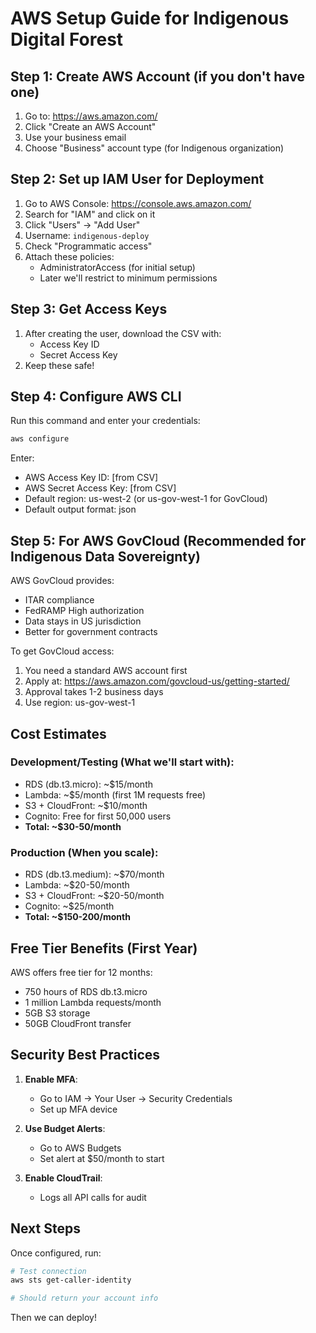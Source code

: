 # AWS Setup Guide for Indigenous Digital Forest

## Step 1: Create AWS Account (if you don't have one)

1. Go to: https://aws.amazon.com/
2. Click "Create an AWS Account"
3. Use your business email
4. Choose "Business" account type (for Indigenous organization)

## Step 2: Set up IAM User for Deployment

1. Go to AWS Console: https://console.aws.amazon.com/
2. Search for "IAM" and click on it
3. Click "Users" → "Add User"
4. Username: `indigenous-deploy`
5. Check "Programmatic access"
6. Attach these policies:
   - AdministratorAccess (for initial setup)
   - Later we'll restrict to minimum permissions

## Step 3: Get Access Keys

1. After creating the user, download the CSV with:
   - Access Key ID
   - Secret Access Key
2. Keep these safe!

## Step 4: Configure AWS CLI

Run this command and enter your credentials:
```bash
aws configure
```

Enter:
- AWS Access Key ID: [from CSV]
- AWS Secret Access Key: [from CSV]
- Default region: us-west-2 (or us-gov-west-1 for GovCloud)
- Default output format: json

## Step 5: For AWS GovCloud (Recommended for Indigenous Data Sovereignty)

AWS GovCloud provides:
- ITAR compliance
- FedRAMP High authorization
- Data stays in US jurisdiction
- Better for government contracts

To get GovCloud access:
1. You need a standard AWS account first
2. Apply at: https://aws.amazon.com/govcloud-us/getting-started/
3. Approval takes 1-2 business days
4. Use region: us-gov-west-1

## Cost Estimates

### Development/Testing (What we'll start with):
- RDS (db.t3.micro): ~$15/month
- Lambda: ~$5/month (first 1M requests free)
- S3 + CloudFront: ~$10/month
- Cognito: Free for first 50,000 users
- **Total: ~$30-50/month**

### Production (When you scale):
- RDS (db.t3.medium): ~$70/month
- Lambda: ~$20-50/month
- S3 + CloudFront: ~$20-50/month
- Cognito: ~$25/month
- **Total: ~$150-200/month**

## Free Tier Benefits (First Year)

AWS offers free tier for 12 months:
- 750 hours of RDS db.t3.micro
- 1 million Lambda requests/month
- 5GB S3 storage
- 50GB CloudFront transfer

## Security Best Practices

1. **Enable MFA**: 
   - Go to IAM → Your User → Security Credentials
   - Set up MFA device

2. **Use Budget Alerts**:
   - Go to AWS Budgets
   - Set alert at $50/month to start

3. **Enable CloudTrail**:
   - Logs all API calls for audit

## Next Steps

Once configured, run:
```bash
# Test connection
aws sts get-caller-identity

# Should return your account info
```

Then we can deploy!